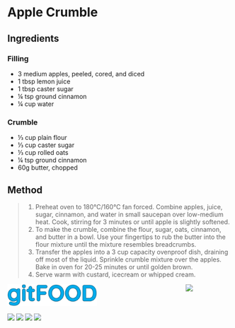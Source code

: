 # Apple Crumble

## Ingredients

### Filling

- 3 medium apples, peeled, cored, and diced
- 1 tbsp lemon juice
- 1 tbsp caster sugar
- ¼ tsp ground cinnamon
- ¼ cup water

### Crumble

- ⅓ cup plain flour
- ⅓ cup caster sugar
- ⅓ cup rolled oats
- ¼ tsp ground cinnamon
- 60g butter, chopped

## Method

> 1. Preheat oven to 180°C/160°C fan forced. Combine apples, juice, sugar, cinnamon, and water in small saucepan over low-medium heat. Cook, stirring for 3 minutes or until apple is slightly softened.
> 1. To make the crumble, combine the flour, sugar, oats, cinnamon, and butter in a bowl. Use your fingertips to rub the butter into the flour mixture until the mixture resembles breadcrumbs.
> 1. Transfer the apples into a 3 cup capacity ovenproof dish, draining off most of the liquid. Sprinkle crumble mixture over the apples.  Bake in oven for 20-25 minutes or until golden brown.
> 1. Serve warm with custard, icecream or whipped cream.


<img src="../images/logo_sm.png" width="40%" />

<img src="https://profile-counter.glitch.me/gitfood_applecrumble/count.svg" width="20%" align="right" />

<img src="https://img.shields.io/badge/tag-dessert-blue.svg" /> <img src="https://img.shields.io/badge/tag-stovetop-blue.svg" /> <img src="https://img.shields.io/badge/tag-vegan-blue.svg" /> <img src="https://img.shields.io/badge/tag-vegetarian-blue.svg" /> 